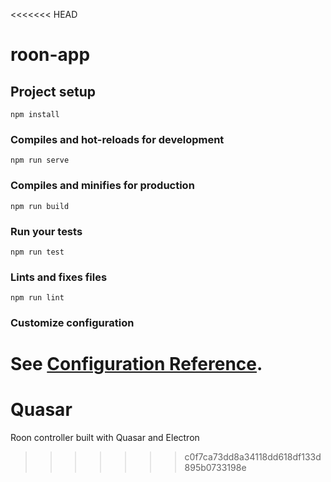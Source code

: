 <<<<<<< HEAD
# roon-app

## Project setup
```
npm install
```

### Compiles and hot-reloads for development
```
npm run serve
```

### Compiles and minifies for production
```
npm run build
```

### Run your tests
```
npm run test
```

### Lints and fixes files
```
npm run lint
```

### Customize configuration
See [Configuration Reference](https://cli.vuejs.org/config/).
=======
# Quasar
Roon controller built with Quasar and Electron
>>>>>>> c0f7ca73dd8a34118dd618df133d895b0733198e
